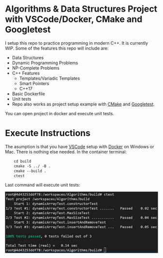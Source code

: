 # Algorithms & Data Structures Project with VSCode/Docker, CMake and Googletest
I setup this repo to practice programming in modern C++. It is currently WIP. Some of the features this repo will include are:
- Data Structures
- Dynamic Programming Problems
- NP-Complete Problems
- C++ Features
    - Templates/Variadic Templates
    - Smart Pointers
    - C++17
- Basic Dockerfile
- Unit tests
- Repo also works as project setup example with [CMake](https://cmake.org/) and [Googletest](https://google.github.io/googletest/).

You can open project in docker and execute unit tests.

# Execute Instructions
The asumption is that you have [VSCode](https://code.visualstudio.com/) setup with [Docker](https://docs.docker.com/desktop/windows/) on Windows or Mac. There is nothing else needed.
In the container terminal:
```shell
    cd build
    cmake -S ../ -B .
    cmake --build .
    ctest
```
Last command will execute unit tests:
<p align="center">
  <img src="./img/test.JPG" alt="Unit Test Output" width="650">
</p>